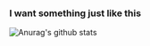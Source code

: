 
### I want something just like this 
![Anurag's github stats](https://github-readme-stats.vercel.app/api?username=mizuhokaga&show_icons=true&theme=synthwave)
